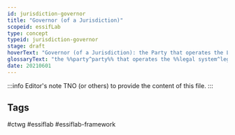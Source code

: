 ```yaml
---
id: jurisdiction-governor
title: "Governor (of a Jurisdiction)"
scopeid: essifLab
type: concept
typeid: jurisdiction-governor
stage: draft
hoverText: "Governor (of a Jurisdiction): the Party that operates the Legal System of that Jurisdiction."
glossaryText: "the %%party^party%% that operates the %%legal system^legal-system%% of that %%jurisdiction^jurisdiction%%."
date: 20210601
---
```


:::info Editor's note
TNO (or others) to provide the content of this file.
:::

## Tags
#ctwg #essiflab #essiflab-framework